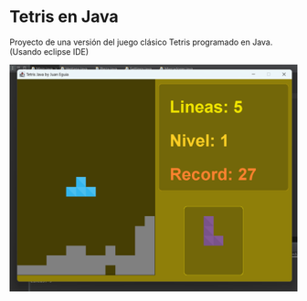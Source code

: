 # Tetris en Java

Proyecto de una versión del juego clásico Tetris programado en Java.
(Usando eclipse IDE)

<img src="miniatura-tetrisJava.png" alt="game img"/>



